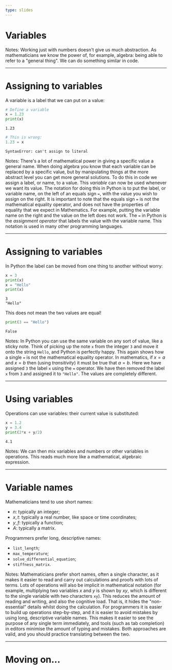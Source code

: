 ```yaml
---
type: slides
---
```


# Variables

Notes: Working just with numbers doesn't give us much abstraction. As mathematicians we know the power of, for example, algebra: being able to refer to a "general thing". We can do something similar in code.

---

# Assigning to variables

A variable is a label that we can put on a value:

```python
# Define a variable
x = 1.23
print(x)
```

```out
1.23
```

```python
# This is wrong:
1.23 = x
```

```out
SyntaxError: can't assign to literal
```

Notes: There's a lot of mathematical power in giving a specific value a general name. When doing algebra you know that each variable can be replaced by a specific value, but by manipulating things at the more abstract level you can get more general solutions. To do this in code we assign a label, or name, to a value. This *variable* can now be used whenever we want its value. The notation for doing this in Python is to put the label, or variable name, on the left of an equals sign `=`, with the value you wish to assign on the right. It is important to note that the equals sign `=` is not the mathematical equality operator, and does not have the properties of equality that we expect in Mathematics. For example, putting the variable name on the right and the value on the left does not work. The `=` in Python is the *assignment operator* that labels the value with the variable name. This notation is used in many other programming languages.

---

# Assigning to variables

In Python the label can be moved from one thing to another without worry:

```python
x = 3
print(x)
x = "Hello"
print(x)
```

```out
3
"Hello"
```

This does not mean the two values are equal!

```python
print(3 == "Hello")
```

```out
False
```

Notes: In Python you can use the same variable on any sort of value, like a sticky note. Think of picking up the note `x` from the integer `3` and move it onto the string `Hello`, and Python is perfectly happy. This again shows how a single `=` is not the mathematical equality operator. In mathematics, if $x = a$ and $x = b$ then (using *transitivity*) it must be true that $a = b$. Here we have assigned `3` the label `x` using the `=` operator. We have then removed the label `x` from `3` and assigned it to `"Hello"`. The values are completely different.

---

# Using variables

Operations can use variables: their current value is substituted:

```python
x = 1.2
y = 3.4
print(2*x + y/2)
```

```out
4.1
```

Notes: We can then mix variables and numbers or other variables in operations. This reads much more like a mathematical, algebraic expression.

---

# Variable names

Mathematicians tend to use short names:

- $n$: typically an integer;
- $x, t$: typically a real number, like space or time coordinates;
- $y, f$: typically a function;
- $A$: typically a matrix.

Programmers prefer long, descriptive names:

- `list_length`;
- `max_temperature`;
- `solve_differential_equation`;
- `stiffness_matrix`.

Notes: Mathematicians prefer short names, often a single character, as it makes it easier to read and carry out calculations and proofs with lots of terms. Lots of operations will also be implicit in mathematical notation (for example, multiplying two variables $x$ and $y$ is shown by $xy$, which is different to the single variable with two characters `xy`). This reduces the amount of reading and writing, and also the cognitive load. That is, it hides the "non-essential" details whilst doing the calculation. For programmers it is easier to build up operations step-by-step, and it is easier to avoid mistakes by using long, descriptive variable names. This makes it easier to see the purpose of any single term immediately, and tools (such as tab completion) in editors minimise the amount of typing and mistakes. Both approaches are valid, and you should practice translating between the two.

---

# Moving on...
